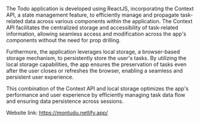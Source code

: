 The Todo application is developed using ReactJS, incorporating the Context API, a state management feature, to efficiently manage and propagate task-related data across various components within the application. The Context API facilitates the centralized storage and accessibility of task-related information, allowing seamless access and modification across the app's components without the need for prop drilling.

Furthermore, the application leverages local storage, a browser-based storage mechanism, to persistently store the user's tasks. By utilizing the local storage capabilities, the app ensures the preservation of tasks even after the user closes or refreshes the browser, enabling a seamless and persistent user experience.

This combination of the Context API and local storage optimizes the app's performance and user experience by efficiently managing task data flow and ensuring data persistence across sessions.

Website link: https://montudu.netlify.app/
